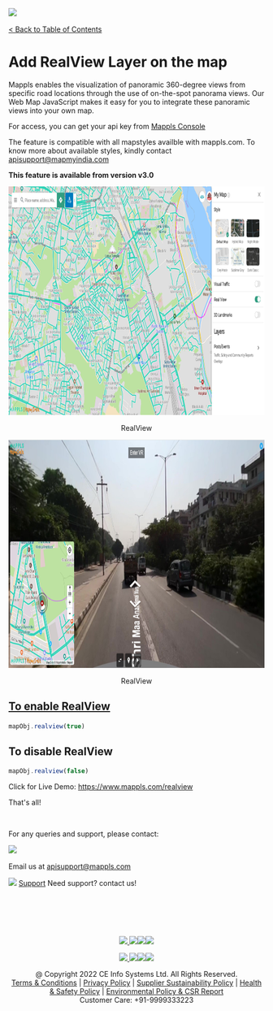 [<img src="https://about.mappls.com/images/mappls-b-logo.svg" height="60"/> </p>](https://www.mapmyindia.com/api)
[< Back to Table of Contents](../../README.md)

# Add RealView Layer on the map


Mappls enables the visualization of panoramic 360-degree views from specific road locations through the use of on-the-spot panorama views. Our Web Map JavaScript makes it easy for you to integrate these panoramic views into your own map.

For access, you can get your api key from [Mappls Console](https://auth.mappls.com/console)

The feature is compatible with all mapstyles availble with mappls.com.
To know more about available styles, kindly contact apisupport@mapmyindia.com

**This feature is available from version v3.0**

[<img src="./../../assets/real_view1.png" height="450"/> </p>](https://about.mappls.com)
<p align="center">RealView</p>

[<img src="./../../assets/real_view2.png" height="450"/> </p>](https://about.mappls.com)

<p align="center">RealView</p>

## [To enable RealView](#Add-RealView)

```js
mapObj.realview(true)
```

## To disable RealView

```js
mapObj.realview(false)
```

Click for Live Demo: https://www.mappls.com/realview


That's all!

<br>

For any queries and support, please contact: 

[<img src="https://about.mappls.com/images/mappls-logo.svg" height="40"/> </p>](https://about.mappls.com/api/)
Email us at [apisupport@mappls.com](mailto:apisupport@mappls.com)


![](https://www.mapmyindia.com/api/img/icons/support.png)
[Support](https://about.mappls.com/contact/)
Need support? contact us!

<br></br>
<br></br>

[<p align="center"> <img src="https://www.mapmyindia.com/api/img/icons/stack-overflow.png"/> ](https://stackoverflow.com/questions/tagged/mappls-api)[![](https://www.mapmyindia.com/api/img/icons/blog.png)](https://about.mappls.com/blog/)[![](https://www.mapmyindia.com/api/img/icons/gethub.png)](https://github.com/Mappls-api)[<img src="https://mmi-api-team.s3.ap-south-1.amazonaws.com/API-Team/npm-logo.one-third%5B1%5D.png" height="40"/> </p>](https://www.npmjs.com/org/mapmyindia) 



[<p align="center"> <img src="https://www.mapmyindia.com/june-newsletter/icon4.png"/> ](https://www.facebook.com/Mapplsofficial)[![](https://www.mapmyindia.com/june-newsletter/icon2.png)](https://twitter.com/mappls)[![](https://www.mapmyindia.com/newsletter/2017/aug/llinkedin.png)](https://www.linkedin.com/company/mappls/)[![](https://www.mapmyindia.com/june-newsletter/icon3.png)](https://www.youtube.com/channel/UCAWvWsh-dZLLeUU7_J9HiOA)




<div align="center">@ Copyright 2022 CE Info Systems Ltd. All Rights Reserved.</div>

<div align="center"> <a href="https://about.mappls.com/api/terms-&-conditions">Terms & Conditions</a> | <a href="https://about.mappls.com/about/privacy-policy">Privacy Policy</a> | <a href="https://about.mappls.com/pdf/mapmyIndia-sustainability-policy-healt-labour-rules-supplir-sustainability.pdf">Supplier Sustainability Policy</a> | <a href="https://about.mappls.com/pdf/Health-Safety-Management.pdf">Health & Safety Policy</a> | <a href="https://about.mappls.com/pdf/Environment-Sustainability-Policy-CSR-Report.pdf">Environmental Policy & CSR Report</a>

<div align="center">Customer Care: +91-9999333223</div>

